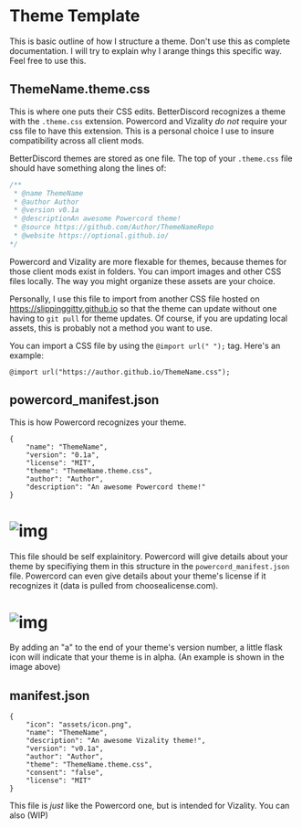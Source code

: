# Theme Template
This is basic outline of how I structure a theme. Don't use this as complete documentation. I will try to explain why I arange things this specific way. Feel free to use this.

## ThemeName.theme.css

This is where one puts their CSS edits. BetterDiscord recognizes a theme with the `.theme.css` extension. Powercord and Vizality *do not* require your css file to have this extension. This is a personal choice I use to insure compatibility across all client mods.

BetterDiscord themes are stored as one file. The top of your `.theme.css` file should have something along the lines of:

```css
/**
 * @name ThemeName
 * @author Author
 * @version v0.1a
 * @descriptionAn awesome Powercord theme!
 * @source https://github.com/Author/ThemeNameRepo
 * @website https://optional.github.io/
*/
```
Powercord and Vizality are more flexable for themes, because themes for those client mods exist in folders. You can import images and other CSS files locally. The way you might organize these assets are your choice.

Personally, I use this file to import from another CSS file hosted on https://slippinggitty.github.io so that the theme can update without one having to `git pull` for theme updates. Of course, if you are updating local assets, this is probably not a method you want to use. 

You can import a CSS file by using the `@import url(" ");` tag. Here's an example:

```
@import url("https://author.github.io/ThemeName.css");
```

##  powercord_manifest.json

This is how Powercord recognizes your theme. 

```
{
    "name": "ThemeName",
    "version": "0.1a",
    "license": "MIT",
    "theme": "ThemeName.theme.css",
    "author": "Author",
    "description": "An awesome Powercord theme!"
}
```

# ![img](https://files.catbox.moe/3lwe0v.png)

This file should be self explainitory. Powercord will give details about your theme by specifiying them in this structure in the `powercord_manifest.json` file. Powercord can even give details about your theme's license if it recognizes it (data is pulled from choosealicense.com).  

# ![img](https://files.catbox.moe/weh0uh.png)

By adding an "a" to the end of your theme's version number, a little flask icon will indicate that your theme is in alpha. (An example is shown in the image above)

## manifest.json

```
{
    "icon": "assets/icon.png",
    "name": "ThemeName",
    "description": "An awesome Vizality theme!",
    "version": "v0.1a",
    "author": "Author",
    "theme": "ThemeName.theme.css",
    "consent": "false",
    "license": "MIT"
}
```

This file is *just* like the Powercord one, but is intended for Vizality. You can also (WIP)
